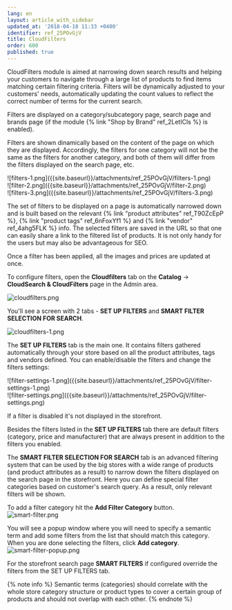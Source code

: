 ```yaml
---
lang: en
layout: article_with_sidebar
updated_at: '2018-04-18 11:33 +0400'
identifier: ref_25POvGjV
title: CloudFilters
order: 600
published: true
---
```

CloudFilters module is aimed at narrowing down search results and helping your customers to navigate through a large list of products to find items matching certain filtering criteria. Filters will be dynamically adjusted to your customers' needs, automatically updating the count values to reflect the correct number of terms for the current search.

Filters are displayed on a category/subcategory page, search page and brands page (if the module {% link "Shop by Brand" ref_2LetICls %} is enabled). 

Filters are shown dinamically based on the content of the page on which they are displayed. Accordingly, the filters for one category will not be the same as the filters for another category, and both of them will differ from the filters displayed on the search page, etc. 

<div class="ui stackable three column grid">
  <div class="column" markdown="span">![filters-1.png]({{site.baseurl}}/attachments/ref_25POvGjV/filters-1.png)</div>
  <div class="column" markdown="span">![filter-2.png]({{site.baseurl}}/attachments/ref_25POvGjV/filter-2.png)</div>
  <div class="column" markdown="span">![filters-3.png]({{site.baseurl}}/attachments/ref_25POvGjV/filters-3.png)</div>
</div>

The set of filters to be displayed on a page is automatically narrowed down and is built based on the  relevant {% link "product attributes" ref_T90ZcEpP %}, {% link "product tags" ref_6nFoxYf1 %} and {% link "vendor" ref_4ahg5FLK %} info. The selected filters are saved in the URL so that one can easily share a link to the filtered list of products. It is not only handy for the users but may also be advantageous for SEO. 

Once a filter has been applied, all the images and prices are updated at once.

To configure filters, open the **Cloudfilters** tab on the **Catalog** -> **CloudSearch & CloudFilters** page in the Admin area. 

![cloudfilters.png]({{site.baseurl}}/attachments/ref_25POvGjV/cloudfilters.png)

You'll see a screen with 2 tabs - **SET UP FILTERS** and **SMART FILTER SELECTION FOR SEARCH**.

![cloudfilters-1.png]({{site.baseurl}}/attachments/ref_25POvGjV/cloudfilters-1.png)

The **SET UP FILTERS** tab is the main one. It contains filters gathered automatically through your store based on all the product attributes, tags and vendors defined. You can enable/disable the filters and change the filters settings:

<div class="ui stackable two column grid">
  <div class="column" markdown="span">![filter-settings-1.png]({{site.baseurl}}/attachments/ref_25POvGjV/filter-settings-1.png)</div>
  <div class="column" markdown="span">![filter-settings.png]({{site.baseurl}}/attachments/ref_25POvGjV/filter-settings.png)</div>
</div>

If a filter is disabled it's not displayed in the storefront. 

Besides the filters listed in the **SET UP FILTERS** tab there are default filters (category, price and manufacturer) that are always present in addition to the filters you enabled. 

The **SMART FILTER SELECTION FOR SEARCH** tab is an advanced filtering system that can be used by the big stores with a wide range of products (and product attributes as a result) to narrow down the filters displayed on the search page in the storefront. Here you can define special filter categories based on customer's search query. As a result, only relevant filters will be shown.

To add a filter category hit the **Add Filter Category** button.
![smart-filter.png]({{site.baseurl}}/attachments/ref_25POvGjV/smart-filter.png)

You will see a popup window where you will need to specify a semantic term and add some filters from the list that should match this category. When you are done selecting the filters, click **Add category**.
![smart-filter-popup.png]({{site.baseurl}}/attachments/ref_25POvGjV/smart-filter-popup.png)

For the storefront search page **SMART FILTERS** if configured override the filters from the SET UP FILTERS tab.

{% note info %}
Semantic terms (categories) should correlate with the whole store category structure or product types to cover a certain group of products and should not overlap with each other. 
{% endnote %}
